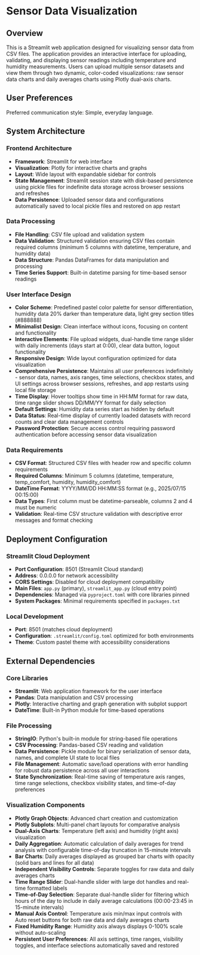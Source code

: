# Sensor Data Visualization

## Overview

This is a Streamlit web application designed for visualizing sensor data from CSV files. The application provides an interactive interface for uploading, validating, and displaying sensor readings including temperature and humidity measurements. Users can upload multiple sensor datasets and view them through two dynamic, color-coded visualizations: raw sensor data charts and daily averages charts using Plotly dual-axis charts.

## User Preferences

Preferred communication style: Simple, everyday language.

## System Architecture

### Frontend Architecture
- **Framework**: Streamlit for web interface
- **Visualization**: Plotly for interactive charts and graphs
- **Layout**: Wide layout with expandable sidebar for controls
- **State Management**: Streamlit session state with disk-based persistence using pickle files for indefinite data storage across browser sessions and refreshes
- **Data Persistence**: Uploaded sensor data and configurations automatically saved to local pickle files and restored on app restart

### Data Processing
- **File Handling**: CSV file upload and validation system
- **Data Validation**: Structured validation ensuring CSV files contain required columns (minimum 5 columns with datetime, temperature, and humidity data)
- **Data Structure**: Pandas DataFrames for data manipulation and processing
- **Time Series Support**: Built-in datetime parsing for time-based sensor readings

### User Interface Design
- **Color Scheme**: Predefined pastel color palette for sensor differentiation, humidity data 20% darker than temperature data, light grey section titles (#888888)
- **Minimalist Design**: Clean interface without icons, focusing on content and functionality
- **Interactive Elements**: File upload widgets, dual-handle time range slider with daily increments (days start at 0:00), clear data button, logout functionality
- **Responsive Design**: Wide layout configuration optimized for data visualization
- **Comprehensive Persistence**: Maintains all user preferences indefinitely - sensor data, names, axis ranges, time selections, checkbox states, and UI settings across browser sessions, refreshes, and app restarts using local file storage
- **Time Display**: Hover tooltips show time in HH:MM format for raw data, time range slider shows DD/MM/YY format for daily selection
- **Default Settings**: Humidity data series start as hidden by default
- **Data Status**: Real-time display of currently loaded datasets with record counts and clear data management controls
- **Password Protection**: Secure access control requiring password authentication before accessing sensor data visualization

### Data Requirements
- **CSV Format**: Structured CSV files with header row and specific column requirements
- **Required Columns**: Minimum 5 columns (datetime, temperature, temp_comfort, humidity, humidity_comfort)
- **DateTime Format**: YYYY/MM/DD HH:MM:SS format (e.g., 2025/07/15 00:15:00)
- **Data Types**: First column must be datetime-parseable, columns 2 and 4 must be numeric
- **Validation**: Real-time CSV structure validation with descriptive error messages and format checking

## Deployment Configuration

### Streamlit Cloud Deployment
- **Port Configuration**: 8501 (Streamlit Cloud standard)
- **Address**: 0.0.0.0 for network accessibility
- **CORS Settings**: Disabled for cloud deployment compatibility
- **Main Files**: `app.py` (primary), `streamlit_app.py` (cloud entry point)
- **Dependencies**: Managed via `pyproject.toml` with core libraries pinned
- **System Packages**: Minimal requirements specified in `packages.txt`

### Local Development
- **Port**: 8501 (matches cloud deployment)
- **Configuration**: `.streamlit/config.toml` optimized for both environments
- **Theme**: Custom pastel theme with accessibility considerations

## External Dependencies

### Core Libraries
- **Streamlit**: Web application framework for the user interface
- **Pandas**: Data manipulation and CSV processing
- **Plotly**: Interactive charting and graph generation with subplot support
- **DateTime**: Built-in Python module for time-based operations

### File Processing
- **StringIO**: Python's built-in module for string-based file operations
- **CSV Processing**: Pandas-based CSV reading and validation
- **Data Persistence**: Pickle module for binary serialization of sensor data, names, and complete UI state to local files
- **File Management**: Automatic save/load operations with error handling for robust data persistence across all user interactions
- **State Synchronization**: Real-time saving of temperature axis ranges, time range selections, checkbox visibility states, and time-of-day preferences

### Visualization Components
- **Plotly Graph Objects**: Advanced chart creation and customization
- **Plotly Subplots**: Multi-panel chart layouts for comparative analysis
- **Dual-Axis Charts**: Temperature (left axis) and humidity (right axis) visualization
- **Daily Aggregation**: Automatic calculation of daily averages for trend analysis with configurable time-of-day truncation in 15-minute intervals
- **Bar Charts**: Daily averages displayed as grouped bar charts with opacity (solid bars and lines for all data)
- **Independent Visibility Controls**: Separate toggles for raw data and daily averages charts
- **Time Range Slider**: Dual-handle slider with large dot handles and real-time formatted labels
- **Time-of-Day Selection**: Separate dual-handle slider for filtering which hours of the day to include in daily average calculations (00:00-23:45 in 15-minute intervals)
- **Manual Axis Control**: Temperature axis min/max input controls with Auto reset buttons for both raw data and daily averages charts
- **Fixed Humidity Range**: Humidity axis always displays 0-100% scale without auto-scaling
- **Persistent User Preferences**: All axis settings, time ranges, visibility toggles, and interface selections automatically saved and restored